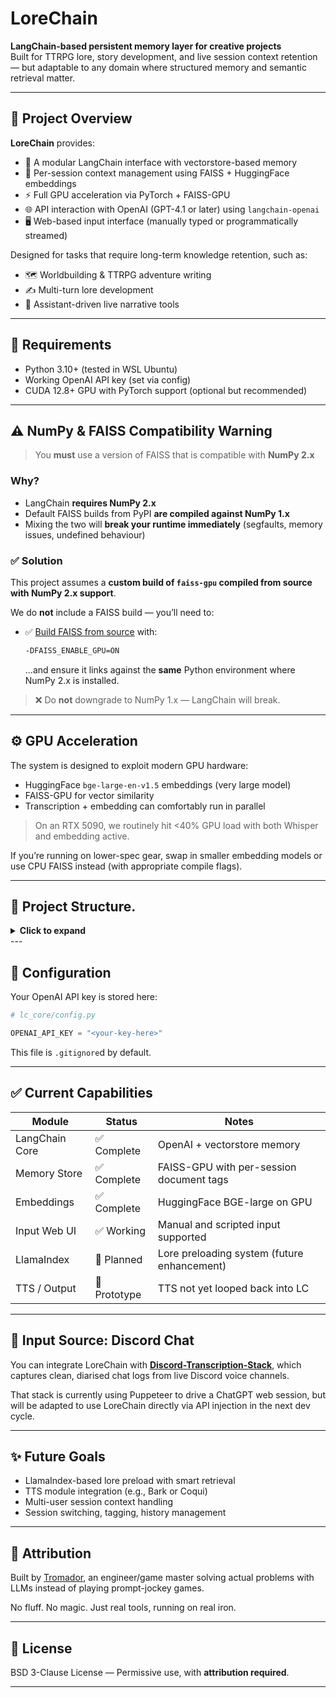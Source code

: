 # LoreChain

**LangChain-based persistent memory layer for creative projects**  
Built for TTRPG lore, story development, and live session context retention — but adaptable to any domain where structured memory and semantic retrieval matter.

---

## 🧩 Project Overview

**LoreChain** provides:

- 🔁 A modular LangChain interface with vectorstore-based memory
- 🧠 Per-session context management using FAISS + HuggingFace embeddings
- ⚡️ Full GPU acceleration via PyTorch + FAISS-GPU
- 🌐 API interaction with OpenAI (GPT-4.1 or later) using `langchain-openai`
- 🖥️ Web-based input interface (manually typed or programmatically streamed)

Designed for tasks that require long-term knowledge retention, such as:

- 🗺️ Worldbuilding & TTRPG adventure writing
- ✍️ Multi-turn lore development
- 🤖 Assistant-driven live narrative tools

---

## 🚀 Requirements

- Python 3.10+ (tested in WSL Ubuntu)
- Working OpenAI API key (set via config)
- CUDA 12.8+ GPU with PyTorch support (optional but recommended)

---

## ⚠️ NumPy & FAISS Compatibility Warning

> You **must** use a version of FAISS that is compatible with **NumPy 2.x**

### Why?

- LangChain **requires NumPy 2.x**
- Default FAISS builds from PyPI **are compiled against NumPy 1.x**
- Mixing the two will **break your runtime immediately** (segfaults, memory issues, undefined behaviour)

### ✅ Solution

This project assumes a **custom build of `faiss-gpu` compiled from source with NumPy 2.x support**.

We do **not** include a FAISS build — you’ll need to:

- ✅ [Build FAISS from source](https://github.com/facebookresearch/faiss/blob/main/INSTALL.md) with:
  ```bash
  -DFAISS_ENABLE_GPU=ON
  ```
  …and ensure it links against the **same** Python environment where NumPy 2.x is installed.

> ❌ Do **not** downgrade to NumPy 1.x — LangChain will break.

---

## ⚙️ GPU Acceleration

The system is designed to exploit modern GPU hardware:

- HuggingFace `bge-large-en-v1.5` embeddings (very large model)
- FAISS-GPU for vector similarity
- Transcription + embedding can comfortably run in parallel

> On an RTX 5090, we routinely hit <40% GPU load with both Whisper and embedding active.

If you’re running on lower-spec gear, swap in smaller embedding models or use CPU FAISS instead (with appropriate compile flags).

---

## 📁 Project Structure.

<details> <summary><strong> Click to expand </strong></summary>

```
LoreChain/
├── README.md
├── docs/
│   ├── core.md
│   ├── input_interface.md
│   └── memory.md
├── lc_input_interface/
│   ├── app.py
│   ├── langchain_relay.py
│   ├── input_providers/
│   │   ├── __init__.py
│   │   ├── base.py
│   │   ├── live.py
│   │   └── manual.py
│   ├── lc_core/
│   │   ├── __init__.py
│   │   ├── bge_embedding.py
│   │   ├── chain_manager.py
│   │   ├── config.py
│   │   ├── config_sample.py
│   │   ├── memory_manager.py
│   │   └── vectorstore/
│   │       ├── index.faiss
│   │       └── index.pkl
│   ├── lc_memory/
│   │   ├── __init__.py
│   │   ├── memory_store.py
│   │   └── session_manager.py
│   ├── static/              # Reserved for CSS or JS (empty)
│   └── templates/
│       └── input_form.html

```
</details>
---

## 💬 Configuration

Your OpenAI API key is stored here:

```python
# lc_core/config.py

OPENAI_API_KEY = "<your-key-here>"
```

This file is `.gitignore`d by default.

---

## ✅ Current Capabilities

| Module         | Status       | Notes                                       |
|----------------|--------------|---------------------------------------------|
| LangChain Core | ✅ Complete   | OpenAI + vectorstore memory                 |
| Memory Store   | ✅ Complete   | FAISS-GPU with per-session document tags    |
| Embeddings     | ✅ Complete   | HuggingFace BGE-large on GPU                |
| Input Web UI   | ✅ Working    | Manual and scripted input supported         |
| LlamaIndex     | 🚧 Planned    | Lore preloading system (future enhancement) |
| TTS / Output   | 🧪 Prototype  | TTS not yet looped back into LC             |

---

## 📢 Input Source: Discord Chat

You can integrate LoreChain with [**Discord-Transcription-Stack**](https://github.com/Tromador/Discord-Transcription-Stack), which captures clean, diarised chat logs from live Discord voice channels.

That stack is currently using Puppeteer to drive a ChatGPT web session, but will be adapted to use LoreChain directly via API injection in the next dev cycle.

---

## ✨ Future Goals

- LlamaIndex-based lore preload with smart retrieval
- TTS module integration (e.g., Bark or Coqui)
- Multi-user session context handling
- Session switching, tagging, history management

---

## 🤝 Attribution

Built by [Tromador](https://github.com/Tromador), an engineer/game master solving actual problems with LLMs instead of playing prompt-jockey games.

No fluff. No magic. Just real tools, running on real iron.

---

## 📜 License
BSD 3-Clause License — Permissive use, with **attribution required**.  

---
